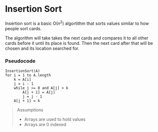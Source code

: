 # Insertion Sort

Insertion sort is a basic O($n^2$) algortithm that sorts values similar to how people sort cards.

The algorithm will take takes the next cards and compares it to all other cards before it until its place is found. 
Then the next card after that will be chosen and its location searched for. 

### Pseudocode

```
InsertionSort(A)
for i = 1 to A.length
    k = A[i]
    j = i - 1
    while j >= 0 and A[j] > k
        A[j + 1] = A[j]
        j = j - 1
    A[j + 1] = k
```

> Assumptions
> - Arrays are used to hold values
> - Arrays are 0 indexed
